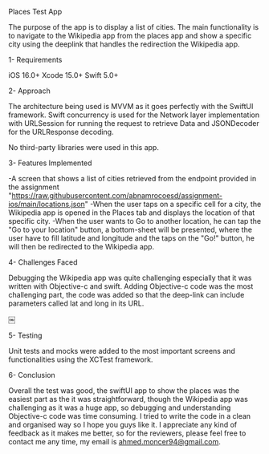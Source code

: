 
Places Test App 

The purpose of the app is to display a list of cities.
The main functionality is to navigate to the Wikipedia app from the places app and show a specific city using the deeplink that handles the redirection the Wikipedia app.

1- Requirements

iOS 16.0+ 
Xcode 15.0+
Swift 5.0+

2- Approach

The architecture being used is MVVM as it goes perfectly with the SwiftUI framework.
Swift concurrency is used for the Network layer implementation with URLSession for running the request to retrieve Data and JSONDecoder for the URLResponse decoding.

No third-party libraries were used in this app.

3- Features Implemented

-A screen that shows a list of cities retrieved from the endpoint provided in the assignment "https://raw.githubusercontent.com/abnamrocoesd/assignment-ios/main/locations.json"
-When the user taps on a specific cell for a city, the Wikipedia app is opened in the Places tab and displays the location of that specific city.
-When the user wants to Go to another location, he can tap the "Go to your location" button, a bottom-sheet will be presented, where the user have to fill latitude and longitude and the taps on the "Go!" button, he will then be redirected to the Wikipedia app.

4- Challenges Faced

Debugging the Wikipedia app was quite challenging especially that it was written with Objective-c and swift.
Adding Objective-c code was the most challenging part, the code was added so that the deep-link can include parameters called lat and long in its URL.


￼

5- Testing

Unit tests and mocks were added to the most important screens and functionalities using the XCTest framework.

6- Conclusion

Overall the test was good, the swiftUI app to show the places was the easiest part as the it was straightforward, though the Wikipedia app was challenging as it was a huge app, so debugging and understanding  Objective-c code was time consuming. I tried to write the code in a clean and organised way so I hope you guys like it. I appreciate any kind of feedback as it makes me better, so for the reviewers, please feel free to contact me any time, my email is ahmed.moncer94@gmail.com. 
 
